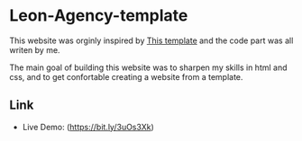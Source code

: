 # Leon-Agency-template

This website was orginly inspired by [This template](https://bit.ly/3iJ4z0P) and the code part was all writen by me. 

The main goal of building this website was to sharpen my skills in html and css, and to get confortable creating a website from a template.

## Link

- Live Demo: (https://bit.ly/3uOs3Xk)
